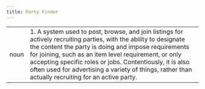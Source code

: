 ```yaml
---
title: Party Finder
---
```

| | |
|---|---|
| noun | 1.  	A system used to post, browse, and join listings for actively recruiting parties, with the ability to designate the content the party is doing and impose requirements for joining, such as an item level requirement, or only accepting specific roles or jobs. Contentiously, it is also often used for advertising a variety of things, rather than actually recruiting for an active party. 	|